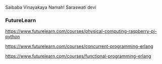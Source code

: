 Saibaba Vinayakaya Namah! Saraswati devi

### FutureLearn

https://www.futurelearn.com/courses/physical-computing-raspberry-pi-python

https://www.futurelearn.com/courses/concurrent-programming-erlang

https://www.futurelearn.com/courses/functional-programming-erlang
